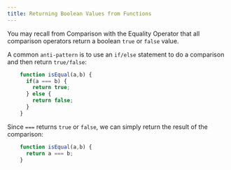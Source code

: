 ```yaml
---
title: Returning Boolean Values from Functions
---
```

You may recall from Comparison with the Equality Operator that all comparison operators return a boolean `true` or `false` value.

A common `anti-pattern` is to use an `if/else` statement to do a comparison and then return `true/false`:

```js
    function isEqual(a,b) {
      if(a === b) {
        return true;
      } else {
        return false;
      }
    }
```

Since `===` returns `true` or `false`, we can simply return the result of the comparison:

```js
    function isEqual(a,b) {
      return a === b;
    }
```
